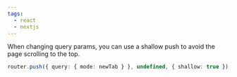 ```yaml
---
tags:
  - react
  - nextjs
---
```

When changing query params, you can use a shallow push to avoid the page scrolling to the top.

```ts
router.push({ query: { mode: newTab } }, undefined, { shallow: true });
```